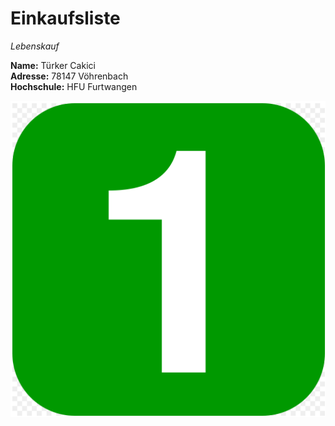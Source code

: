 # Einkaufsliste

*Lebenskauf*

**Name:** Türker Cakici  
**Adresse:** 78147 Vöhrenbach  
**Hochschule:** HFU Furtwangen  

![texttexttext](https://github.com/cakicitu/Einkaufsliste/blob/Branch1/1.PNG?raw=true "Bild1")